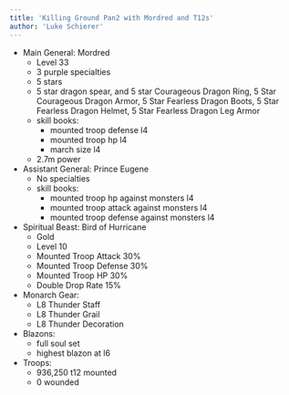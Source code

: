 ```yaml
---
title: 'Killing Ground Pan2 with Mordred and T12s'
author: 'Luke Schierer'
---
```


- Main General: Mordred
  - Level 33
  - 3 purple specialties
  - 5 stars
  - 5 star dragon spear, and 5 star Courageous Dragon Ring, 5 Star Courageous Dragon Armor, 5 Star Fearless Dragon Boots, 5 Star Fearless Dragon Helmet, 5 Star Fearless Dragon Leg Armor
  - skill books:
    - mounted troop defense l4
    - mounted troop hp l4
    - march size l4
  - 2.7m power
- Assistant General: Prince Eugene
  - No specialties
  - skill books:
    - mounted troop hp against monsters l4
    - mounted troop attack against monsters l4
    - mounted troop defense against monsters l4
- Spiritual Beast: Bird of Hurricane
  - Gold
  - Level 10
  - Mounted Troop Attack 30%
  - Mounted Troop Defense 30%
  - Mounted Troop HP 30%
  - Double Drop Rate 15%
- Monarch Gear:
  - L8 Thunder Staff
  - L8 Thunder Grail
  - L8 Thunder Decoration
- Blazons:
  - full soul set
  - highest blazon at l6
- Troops:
  - 936,250 t12 mounted
  - 0 wounded
